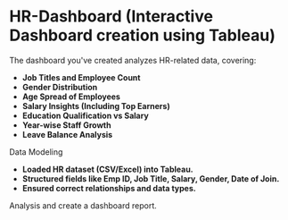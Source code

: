 # HR-Dashboard (Interactive Dashboard creation using Tableau)


The dashboard you've created analyzes HR-related data, covering:

- **Job Titles and Employee Count**
- **Gender Distribution**
- **Age Spread of Employees**
- **Salary Insights (Including Top Earners)**
- **Education Qualification vs Salary**
- **Year-wise Staff Growth**
- **Leave Balance Analysis**

Data Modeling

- **Loaded HR dataset (CSV/Excel) into Tableau.**
- **Structured fields like Emp ID, Job Title, Salary, Gender, Date of Join.**
- **Ensured correct relationships and data types.**

Analysis and create a dashboard report.
